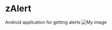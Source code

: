 zAlert
======

Android application for getting alerts 
![My image](sanjay444.github.com/zAlert/screenShots/Screenshot_2014-02-27-14-24-02.png)
